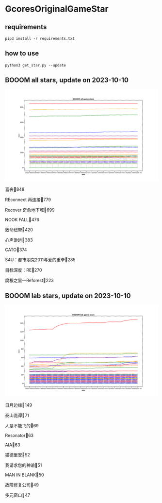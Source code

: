 # GcoresOriginalGameStar

## requirements
```
pip3 install -r requirements.txt
```

## how to use
```
python3 get_star.py --update
```

## BOOOM all stars, update on 2023-10-10 
<div align='center'>
<img src=./pics/all_stars.png alt='BOOOM stars' style='width:1000px;height:auto;'>
</div>

喜丧🌟848

REconnect 再连接🌟779

Recover 奇愈地下城🌟699

NOOK FALL🌟476

致命纽带🌟420

心声渺远🌟383

CATO🌟374

S4U：都市朋克2011与爱的重拳🌟285

目标深度：RE🌟270

腐根之里—Reforest🌟223

## BOOOM lab stars, update on 2023-10-10 
<div align='center'>
<img src=./pics/lab_stars.png alt='BOOOM stars' style='width:1000px;height:auto;'>
</div>

日月边缘🌟149

泰山诡谭🌟71

人是不能飞的🌟69

Resonator🌟63

AIA🌟63

猫德里安🌟52

我请求您的神谕🌟51

MAN IN BLANK🌟50

故障修复公司🌟49

多元窗口🌟47

